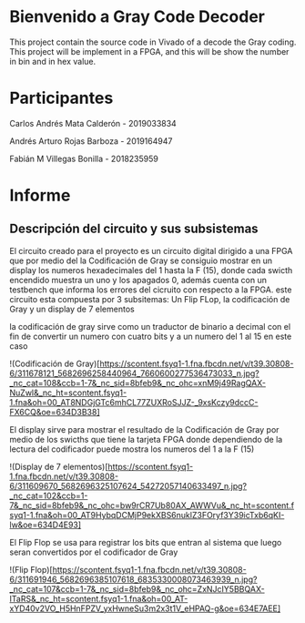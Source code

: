 # Bienvenido a Gray Code Decoder

This project contain the source code in Vivado of a decode the Gray coding. 
This project will be implement in a FPGA, 
and this will be show the number in bin and in hex value.

# Participantes

Carlos Andrés Mata Calderón - 2019033834

Andrés Arturo Rojas Barboza - 2019164947

Fabián M Villegas Bonilla - 2018235959


# Informe 

## Descripción del circuito y sus subsistemas

El circuito creado para el proyecto es un circuito digital dirigido a una FPGA que por medio del la Codificación de Gray se consiguio mostrar en un display los numeros hexadecimales del 1 hasta la F (15), donde cada swicth encendido muestra un uno y los apagados 0, además cuenta con un testbench que informa los errores del cicruito con respecto a la FPGA. este circuito esta compuesta por 3 subsitemas: Un Flip FLop, la codificación de Gray y un display de 7 elementos

la codificación de gray sirve como un traductor de binario a decimal con el fin de convertir un numero con cuatro bits y a un numero del 1 al 15 en este caso

!(Codificación de Gray)[https://scontent.fsyq1-1.fna.fbcdn.net/v/t39.30808-6/311678121_5682696258440964_7660600277536473033_n.jpg?_nc_cat=108&ccb=1-7&_nc_sid=8bfeb9&_nc_ohc=xnM9j49RagQAX-NuZwl&_nc_ht=scontent.fsyq1-1.fna&oh=00_AT8NDGjGTc6mhCL77ZUXRoSJJZ-_9xsKczy9dccC-FX6CQ&oe=634D3B38]

El display sirve para mostrar el resultado de la Codificación de Gray por medio de los swicths que tiene la tarjeta FPGA donde dependiendo de la lectura del codificador puede mostra los numeros del 1 a la F (15)

!(Display de 7 elementos)[https://scontent.fsyq1-1.fna.fbcdn.net/v/t39.30808-6/311609670_5682696325107624_54272057140633497_n.jpg?_nc_cat=102&ccb=1-7&_nc_sid=8bfeb9&_nc_ohc=bw9rCR7Ub80AX_AWWVu&_nc_ht=scontent.fsyq1-1.fna&oh=00_AT9HybqDCMjP9ekXBS6nuklZ3FOryf3Y39icTxb6qKI-lw&oe=634D4E93]

El Flip Flop se usa para registrar los bits que entran al sistema que luego seran convertidos por el codificador de Gray

!(Flip Flop)[https://scontent.fsyq1-1.fna.fbcdn.net/v/t39.30808-6/311691946_5682696385107618_6835330008073463939_n.jpg?_nc_cat=107&ccb=1-7&_nc_sid=8bfeb9&_nc_ohc=ZxNJcIY5BBQAX-ITaRS&_nc_ht=scontent.fsyq1-1.fna&oh=00_AT-xYD40v2VO_H5HnFPZV_yxHwneSu3m2x3t1V_eHPAQ-g&oe=634E7AEE]

